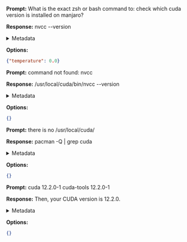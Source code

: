 **Prompt:**
What is the exact zsh or bash command to: check which cuda version is installed on manjaro?

**Response:**
nvcc --version

<details><summary>Metadata</summary>

- Duration: 1813 ms
- Datetime: 2023-08-13T18:09:51.980246
- Model: gpt-4-0613

</details>

**Options:**
```json
{"temperature": 0.0}
```

**Prompt:**
command not found: nvcc

**Response:**
/usr/local/cuda/bin/nvcc --version

<details><summary>Metadata</summary>

- Duration: 1188 ms
- Datetime: 2023-08-13T18:10:09.249969
- Model: gpt-4-0613

</details>

**Options:**
```json
{}
```

**Prompt:**
there is no /usr/local/cuda/

**Response:**
pacman -Q | grep cuda

<details><summary>Metadata</summary>

- Duration: 1112 ms
- Datetime: 2023-08-13T18:10:57.025209
- Model: gpt-4-0613

</details>

**Options:**
```json
{}
```

**Prompt:**
cuda 12.2.0-1
cuda-tools 12.2.0-1

**Response:**
Then, your CUDA version is 12.2.0.

<details><summary>Metadata</summary>

- Duration: 1481 ms
- Datetime: 2023-08-13T18:11:50.993410
- Model: gpt-4-0613

</details>

**Options:**
```json
{}
```


